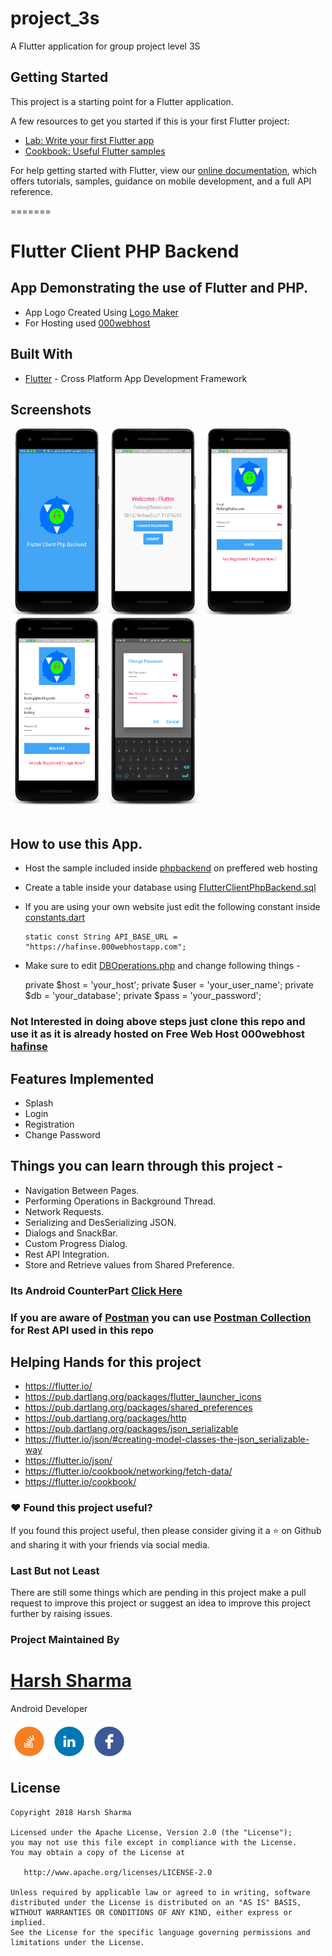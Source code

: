# project_3s

A Flutter application for group project level 3S

## Getting Started

This project is a starting point for a Flutter application.

A few resources to get you started if this is your first Flutter project:

- [Lab: Write your first Flutter app](https://flutter.dev/docs/get-started/codelab)
- [Cookbook: Useful Flutter samples](https://flutter.dev/docs/cookbook)

For help getting started with Flutter, view our
[online documentation](https://flutter.dev/docs), which offers tutorials,
samples, guidance on mobile development, and a full API reference.

=======
# Flutter Client PHP Backend

## App Demonstrating the use of Flutter and PHP.

* App Logo Created Using [Logo Maker](http://logomakr.com)
* For Hosting used [000webhost](https://hafinse.000webhostapp.com)

## Built With

* [Flutter](https://flutter.io) - Cross Platform App Development Framework

## Screenshots

<div id="images" style="#images {
    white-space: nowrap;
}">
<img src="screenshots/Splash.png" alt="Splash" width="150" height="300">
<img src="screenshots/Home.png" alt="Home" width="150" height="300">
<img src="screenshots/Login.png" alt="Login" width="150" height="300">
<img src="screenshots/Registration.png" alt="Registration" width="150" height="300">
<img src="screenshots/Change_Password.png" alt="Change Password" width="150" height="300">
</div>
<br/>

## How to use this App.
* Host the sample included inside [phpbackend](https://github.com/harsh159357/flutter_client_php_backend/tree/master/phpbackend) on preffered web hosting
* Create a table inside your database using [FlutterClientPhpBackend.sql](https://github.com/harsh159357/flutter_client_php_backend/blob/master/phpbackend/FlutterClientPhpBackend.sql)
* If you are using your own website just edit the following constant inside [constants.dart](https://github.com/harsh159357/flutter_client_php_backend/blob/master/lib/utils/constants.dart)

      static const String API_BASE_URL = "https://hafinse.000webhostapp.com";

* Make sure to edit [DBOperations.php](https://github.com/harsh159357/flutter_client_php_backend/blob/master/phpbackend/DBOperations.php) and change following things -

    private $host = 'your_host';
    private $user = 'your_user_name';
    private $db = 'your_database';
    private $pass = 'your_password';

### Not Interested in doing above steps just clone this repo and use it as it is already hosted on Free Web Host 000webhost [hafinse](https://hafinse.000webhostapp.com)


## Features Implemented
* Splash
* Login
* Registration
* Change Password

## Things you can learn through this project -
* Navigation Between Pages.
* Performing Operations in Background Thread.
* Network Requests.
* Serializing and DesSerializing JSON.
* Dialogs and SnackBar.
* Custom Progress Dialog.
* Rest API Integration.
* Store and Retrieve values from Shared Preference.

### Its Android CounterPart [Click Here](https://github.com/harsh159357/android_client_php_backend)

### If you are aware of [Postman](https://www.getpostman.com/) you can use [Postman Collection](https://www.getpostman.com/collections/80394d2fc7c2aed05cc5) for Rest API used in this repo

## Helping Hands for this project

* https://flutter.io/
* https://pub.dartlang.org/packages/flutter_launcher_icons
* https://pub.dartlang.org/packages/shared_preferences
* https://pub.dartlang.org/packages/http
* https://pub.dartlang.org/packages/json_serializable
* https://flutter.io/json/#creating-model-classes-the-json_serializable-way
* https://flutter.io/json/
* https://flutter.io/cookbook/networking/fetch-data/
* https://flutter.io/cookbook/


### :heart: Found this project useful?
If you found this project useful, then please consider giving it a :star: on Github and sharing it with your friends via social media.

### Last But not Least
There are still some things which are pending in this project make a pull request to improve this project or suggest an idea
to improve this project further by raising issues.

### Project Maintained By

# [Harsh Sharma](http://bit.ly/githarsh)

Android Developer

<a href="http://bit.ly/stackharsh"><img src="https://github.com/aritraroy/social-icons/blob/master/stackoverflow-icon.png?raw=true" width="60"></a>
<a href="http://bit.ly/lnkdharsh"><img src="https://github.com/aritraroy/social-icons/blob/master/linkedin-icon.png?raw=true" width="60"></a>
<a href="http://bit.ly/harshfb"><img src="https://github.com/aritraroy/social-icons/blob/master/facebook-icon.png?raw=true" width="60"></a>

License
-------

    Copyright 2018 Harsh Sharma

    Licensed under the Apache License, Version 2.0 (the "License");
    you may not use this file except in compliance with the License.
    You may obtain a copy of the License at

       http://www.apache.org/licenses/LICENSE-2.0

    Unless required by applicable law or agreed to in writing, software
    distributed under the License is distributed on an "AS IS" BASIS,
    WITHOUT WARRANTIES OR CONDITIONS OF ANY KIND, either express or implied.
    See the License for the specific language governing permissions and
    limitations under the License.
